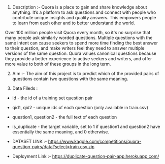 1. Description :- 
  Quora is a place to gain and share knowledge about anything. It’s a platform to ask questions and connect with people who contribute unique insights and quality answers. This empowers people to learn from each other and to better understand the world.

  Over 100 million people visit Quora every month, so it's no surprise that many people ask similarly worded questions. Multiple questions with the same intent can cause   seekers to spend more time finding the best answer to their question, and make writers feel they need to answer multiple versions of the same question. Quora values     canonical questions because they provide a better experience to active seekers and writers, and offer more value to both of these groups in the long term.

2. Aim :- The aim of this project is to predict which of the provided pairs of questions contain two questions with the same meaning. 

3. Data Fileds :
* id - the id of a training set question pair
* qid1, qid2 - unique ids of each question (only available in train.csv)
* question1, question2 - the full text of each question
* is_duplicate - the target variable, set to 1 if question1 and question2 have essentially the same meaning, and 0 otherwise.




* DATASET LINK :- https://www.kaggle.com/competitions/quora-question-pairs/data?select=train.csv.zip
* Deployment Link :- https://duplicate-question-pair-app.herokuapp.com/
